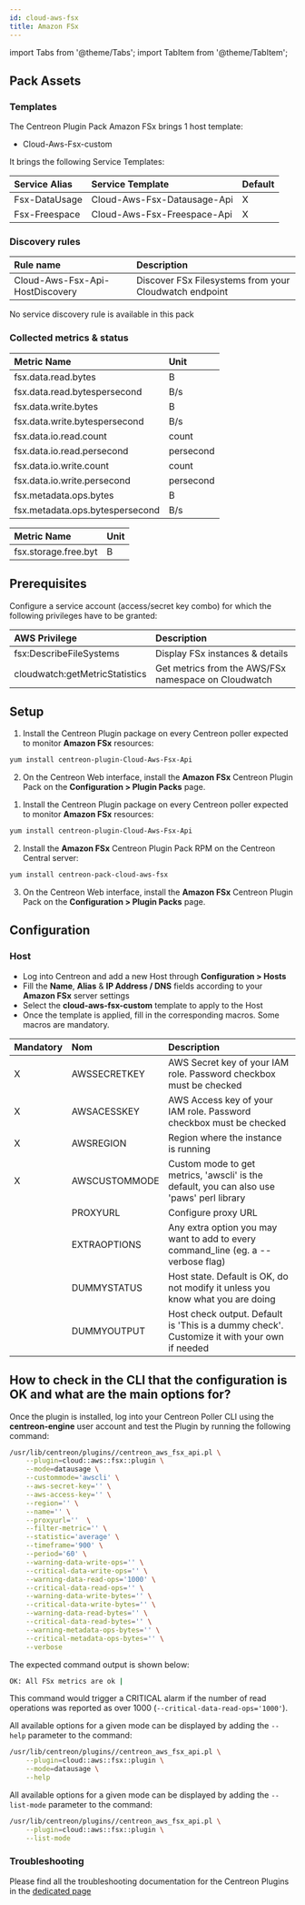 ```yaml
---
id: cloud-aws-fsx
title: Amazon FSx
---
```

import Tabs from '@theme/Tabs';
import TabItem from '@theme/TabItem';


## Pack Assets

### Templates

The Centreon Plugin Pack Amazon FSx brings 1 host template:
* Cloud-Aws-Fsx-custom

It brings the following Service Templates:

| Service Alias | Service Template            | Default |
|:--------------|:----------------------------|:--------|
| Fsx-DataUsage | Cloud-Aws-Fsx-Datausage-Api | X       |
| Fsx-Freespace | Cloud-Aws-Fsx-Freespace-Api | X       |

### Discovery rules

<Tabs groupId="sync">
<TabItem value="Hosts" label="Hosts">

| Rule name                           | Description                                                   |
| :---------------------------------- | :------------------------------------------------------------ |
| Cloud-Aws-Fsx-Api-HostDiscovery     | Discover FSx Filesystems from your Cloudwatch endpoint        |

</TabItem>
<TabItem value="Services" label="Services">

No service discovery rule is available in this pack

</TabItem>
</Tabs>

### Collected metrics & status

<Tabs groupId="sync">
<TabItem value="Fsx-DataUsage" label="Fsx-DataUsage">

| Metric Name                     | Unit      |
|:--------------------------------|:----------|
| fsx.data.read.bytes             | B         |
| fsx.data.read.bytespersecond    | B/s       |
| fsx.data.write.bytes            | B         |
| fsx.data.write.bytespersecond   | B/s       |
| fsx.data.io.read.count          | count     |
| fsx.data.io.read.persecond      | persecond |
| fsx.data.io.write.count         | count     |
| fsx.data.io.write.persecond     | persecond |
| fsx.metadata.ops.bytes          | B         |
| fsx.metadata.ops.bytespersecond | B/s       |

</TabItem>
<TabItem value="Fsx-Freespace" label="Fsx-Freespace">

| Metric Name                     | Unit  |
|:--------------------------------|:------|
| fsx.storage.free.byt            | B     |

</TabItem>
</Tabs>

## Prerequisites

Configure a service account (access/secret key combo) for which the following privileges have to be granted:

| AWS Privilege                  | Description                                          |
| :----------------------------- | :--------------------------------------------------- |
| fsx:DescribeFileSystems        | Display FSx instances & details                      |
| cloudwatch:getMetricStatistics | Get metrics from the AWS/FSx namespace on Cloudwatch |

## Setup

<Tabs groupId="sync">
<TabItem value="Online License" label="Online License">

1. Install the Centreon Plugin package on every Centreon poller expected to monitor **Amazon FSx** resources:

```bash
yum install centreon-plugin-Cloud-Aws-Fsx-Api
```

2. On the Centreon Web interface, install the **Amazon FSx** Centreon Plugin Pack on the **Configuration > Plugin Packs** page.

</TabItem>
<TabItem value="Offline License" label="Offline License">

1. Install the Centreon Plugin package on every Centreon poller expected to monitor **Amazon FSx** resources:

```bash
yum install centreon-plugin-Cloud-Aws-Fsx-Api
```

2. Install the **Amazon FSx** Centreon Plugin Pack RPM on the Centreon Central server:

```bash
yum install centreon-pack-cloud-aws-fsx
```

3. On the Centreon Web interface, install the **Amazon FSx** Centreon Plugin Pack on the **Configuration > Plugin Packs** page.

</TabItem>
</Tabs>

## Configuration

### Host

* Log into Centreon and add a new Host through **Configuration > Hosts**
* Fill the **Name**, **Alias** & **IP Address / DNS** fields according to your **Amazon FSx** server settings
* Select the **cloud-aws-fsx-custom** template to apply to the Host
* Once the template is applied, fill in the corresponding macros. Some macros are mandatory.

| Mandatory   | Nom             | Description                                                                                 |
| :---------- | :-------------- | :------------------------------------------------------------------------------------------ |
| X           | AWSSECRETKEY    | AWS Secret key of your IAM role. Password checkbox must be checked                          |
| X           | AWSACESSKEY     | AWS Access key of your IAM role. Password checkbox must be checked                          |
| X           | AWSREGION       | Region where the instance is running                                                        |
| X           | AWSCUSTOMMODE   | Custom mode to get metrics, 'awscli' is the default, you can also use 'paws' perl library   |
|             | PROXYURL        | Configure proxy URL                                                                         |
|             | EXTRAOPTIONS    | Any extra option you may want to add to every command\_line (eg. a --verbose flag)          |
|             | DUMMYSTATUS     | Host state. Default is OK, do not modify it unless you know what you are doing              |
|             | DUMMYOUTPUT     | Host check output. Default is 'This is a dummy check'. Customize it with your own if needed |

## How to check in the CLI that the configuration is OK and what are the main options for? 

Once the plugin is installed, log into your Centreon Poller CLI using the 
**centreon-engine** user account and test the Plugin by running the following 
command:

```bash
/usr/lib/centreon/plugins//centreon_aws_fsx_api.pl \
    --plugin=cloud::aws::fsx::plugin \
    --mode=datausage \
    --custommode='awscli' \
    --aws-secret-key='' \
    --aws-access-key='' \
    --region='' \
    --name='' \
    --proxyurl=''  \
    --filter-metric='' \
    --statistic='average' \
    --timeframe='900' \
    --period='60' \
    --warning-data-write-ops='' \
    --critical-data-write-ops='' \
    --warning-data-read-ops='1000' \
    --critical-data-read-ops='' \
    --warning-data-write-bytes='' \
    --critical-data-write-bytes='' \
    --warning-data-read-bytes='' \
    --critical-data-read-bytes='' \
    --warning-metadata-ops-bytes='' \
    --critical-metadata-ops-bytes='' \
    --verbose
```

The expected command output is shown below:

```bash
OK: All FSx metrics are ok | 
```

This command would trigger a CRITICAL alarm if the number of read operations was reported as over
1000 (`--critical-data-read-ops='1000'`).

All available options for a given mode can be displayed by adding the 
`--help` parameter to the command:

```bash
/usr/lib/centreon/plugins//centreon_aws_fsx_api.pl \
    --plugin=cloud::aws::fsx::plugin \
    --mode=datausage \
    --help
```

All available options for a given mode can be displayed by adding the 
`--list-mode` parameter to the command:

```bash
/usr/lib/centreon/plugins//centreon_aws_fsx_api.pl \
    --plugin=cloud::aws::fsx::plugin \
    --list-mode
```

### Troubleshooting

Please find all the troubleshooting documentation for the Centreon Plugins
in the [dedicated page](../tutorials/troubleshooting-plugins)